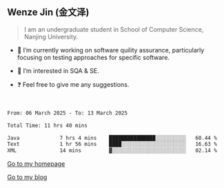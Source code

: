 ## Wenze Jin (金文泽)

> I am an undergraduate student in School of Computer Science, Nanjing University.

- 🔭 I’m currently working on software quility assurance, particularly focusing on testing approaches for specific software.
  
- 🌱 I’m interested in SQA & SE.
  
- ❓ Feel free to give me any suggestions.  

<br>  

<!--START_SECTION:waka-->

```txt
From: 06 March 2025 - To: 13 March 2025

Total Time: 11 hrs 40 mins

Java             7 hrs 4 mins    ███████████████░░░░░░░░░░   60.44 %
Text             1 hr 56 mins    ████░░░░░░░░░░░░░░░░░░░░░   16.63 %
XML              14 mins         ▓░░░░░░░░░░░░░░░░░░░░░░░░   02.14 %
```

<!--END_SECTION:waka-->

[Go to my homepage](https://wenzejin.github.io)

[Go to my blog](https://wenzejin.notion.site/Wenze-Jin-s-Blog-1635e9fa7b6d80b3adcedfacc74aa717?pvs=4)
